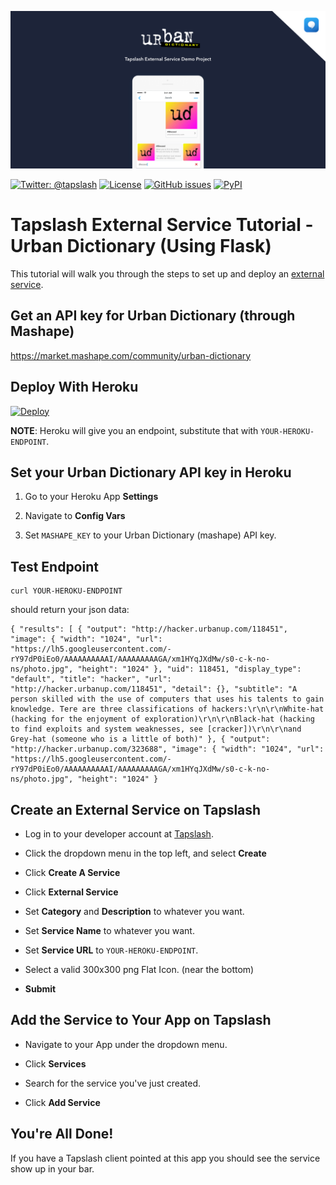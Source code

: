 ![Urban Dictionary Header](UrbanDictionary.png)

[![Twitter: @tapslash](https://img.shields.io/badge/contact-@Tapslash-blue.svg?style=flat)](https://twitter.com/tapslash)
[![License](https://img.shields.io/badge/license-MIT-green.svg?style=flat)](https://github.com/tapslash/tapslash-ud-external-service/blob/master/LICENSE)
[![GitHub issues](https://img.shields.io/github/issues/tapslash/tapslash-ud-external-service/shields.svg)](https://github.com/tapslash/tapslash-ud-external-service/issues)
[![PyPI](https://img.shields.io/pypi/status/Django.svg)](https://github.com/tapslash/tapslash-ud-external-service/)

# Tapslash External Service Tutorial - Urban Dictionary (Using Flask)

This tutorial will walk you through the steps to set up and deploy an [external service](http://documentation.tapslash.com/docs/external-services).

## Get an API key for Urban Dictionary (through Mashape)

https://market.mashape.com/community/urban-dictionary

## Deploy With Heroku

[![Deploy](https://www.herokucdn.com/deploy/button.svg)](https://heroku.com/deploy/)

**NOTE**: Heroku will give you an endpoint, substitute that with `YOUR-HEROKU-ENDPOINT`.

## Set your Urban Dictionary API key in Heroku

1. Go to your Heroku App **Settings**

2. Navigate to **Config Vars**

3. Set `MASHAPE_KEY` to your Urban Dictionary (mashape) API key.

## Test Endpoint

```
curl YOUR-HEROKU-ENDPOINT
```

should return your json data:

```
{ "results": [ { "output": "http://hacker.urbanup.com/118451", "image": { "width": "1024", "url": "https://lh5.googleusercontent.com/-rY97dP0iEo0/AAAAAAAAAAI/AAAAAAAAAGA/xm1HYqJXdMw/s0-c-k-no-ns/photo.jpg", "height": "1024" }, "uid": 118451, "display_type": "default", "title": "hacker", "url": "http://hacker.urbanup.com/118451", "detail": {}, "subtitle": "A person skilled with the use of computers that uses his talents to gain knowledge. Tere are three classifications of hackers:\r\n\r\nWhite-hat (hacking for the enjoyment of exploration)\r\n\r\nBlack-hat (hacking to find exploits and system weaknesses, see [cracker])\r\n\r\nand Grey-hat (someone who is a little of both)" }, { "output": "http://hacker.urbanup.com/323688", "image": { "width": "1024", "url": "https://lh5.googleusercontent.com/-rY97dP0iEo0/AAAAAAAAAAI/AAAAAAAAAGA/xm1HYqJXdMw/s0-c-k-no-ns/photo.jpg", "height": "1024" }
```

## Create an External Service on Tapslash

- Log in to your developer account at [Tapslash](http://developer.tapslash.com/).

- Click the dropdown menu in the top left, and select **Create**

- Click **Create A Service**

- Click **External Service**

- Set **Category** and **Description** to whatever you want.

- Set **Service Name** to whatever you want.

- Set **Service URL** to `YOUR-HEROKU-ENDPOINT`.

- Select a valid 300x300 png Flat Icon. (near the bottom)

- **Submit**

## Add the Service to Your App on Tapslash

- Navigate to your App under the dropdown menu.

- Click **Services**

- Search for the service you've just created.

- Click **Add Service**

## You're All Done!

If you have a Tapslash client pointed at this app you should see the service show up in your bar.

